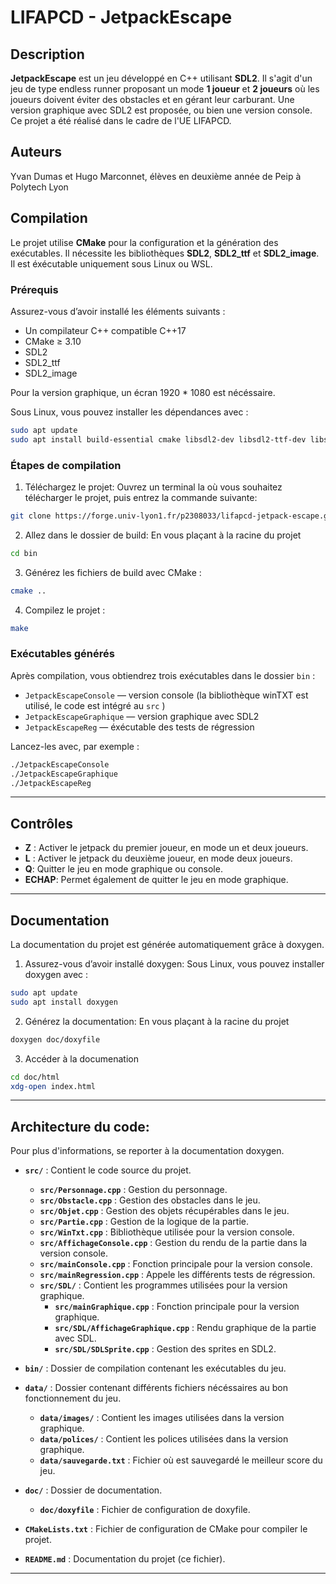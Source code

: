 # LIFAPCD - JetpackEscape

## Description

**JetpackEscape** est un jeu développé en C++ utilisant **SDL2**. Il s'agit d'un jeu de type endless runner proposant un mode **1 joueur** et **2 joueurs** où les joueurs doivent éviter des obstacles et en gérant leur carburant. Une version graphique avec SDL2 est proposée, ou bien une version console. Ce projet a été réalisé dans le cadre de l'UE LIFAPCD.

## Auteurs
Yvan Dumas et Hugo Marconnet, élèves en deuxième année de Peip à Polytech Lyon

## Compilation

Le projet utilise **CMake** pour la configuration et la génération des exécutables. Il nécessite les bibliothèques **SDL2**, **SDL2_ttf** et **SDL2_image**. Il est éxécutable uniquement sous Linux ou WSL.

### Prérequis

Assurez-vous d’avoir installé les éléments suivants :

- Un compilateur C++ compatible C++17
- CMake ≥ 3.10
- SDL2
- SDL2_ttf
- SDL2_image

Pour la version graphique, un écran 1920 * 1080 est nécéssaire.

Sous Linux, vous pouvez installer les dépendances avec :

```bash
sudo apt update
sudo apt install build-essential cmake libsdl2-dev libsdl2-ttf-dev libsdl2-image-dev
```

### Étapes de compilation

1. Téléchargez le projet:
Ouvrez un terminal la où vous souhaitez télécharger le projet, puis entrez la commande suivante:
```bash
git clone https://forge.univ-lyon1.fr/p2308033/lifapcd-jetpack-escape.git
```

2. Allez dans le dossier de build:
En vous plaçant à la racine du projet
```bash
cd bin
```

3. Générez les fichiers de build avec CMake :

```bash
cmake ..
```

4. Compilez le projet :

```bash
make
```

### Exécutables générés

Après compilation, vous obtiendrez trois exécutables dans le dossier `bin` :

- `JetpackEscapeConsole` — version console (la bibliothèque winTXT est utilisé, le code est intégré au `src` )
- `JetpackEscapeGraphique` — version graphique avec SDL2
- `JetpackEscapeReg` — éxécutable des tests de régression

Lancez-les avec, par exemple :

```bash
./JetpackEscapeConsole
./JetpackEscapeGraphique
./JetpackEscapeReg
```

---

## Contrôles

- **Z** : Activer le jetpack du premier joueur, en mode un et deux joueurs.
- **L** : Activer le jetpack du deuxième joueur, en mode deux joueurs.
- **Q**: Quitter le jeu en mode graphique ou console.
- **ECHAP**: Permet également de quitter le jeu en mode graphique.

---

## Documentation

La documentation du projet est générée automatiquement grâce à doxygen.


1. Assurez-vous d’avoir installé doxygen:
Sous Linux, vous pouvez installer doxygen avec :
```bash
sudo apt update
sudo apt install doxygen
```

2. Générez la documentation:
En vous plaçant à la racine du projet
```bash
doxygen doc/doxyfile
```

3. Accéder à la documenation
```bash
cd doc/html
xdg-open index.html
```

---

## Architecture du code:
Pour plus d'informations, se reporter à la documentation doxygen.

- **`src/`** : Contient le code source du projet.
  - **`src/Personnage.cpp`** : Gestion du personnage.
  - **`src/Obstacle.cpp`** : Gestion des obstacles dans le jeu.
  - **`src/Objet.cpp`** : Gestion des objets récupérables dans le jeu.
  - **`src/Partie.cpp`** : Gestion de la logique de la partie.
  - **`src/WinTxt.cpp`** : Bibliothèque utilisée pour la version console.
  - **`src/AffichageConsole.cpp`** : Gestion du rendu de la partie dans la version console.
  - **`src/mainConsole.cpp`** : Fonction principale pour la version console.  
  - **`src/mainRegression.cpp`** : Appele les différents tests de régression.
  - **`src/SDL/`** : Contient les programmes utilisées pour la version graphique.
    - **`src/mainGraphique.cpp`** : Fonction principale pour la version graphique.
    - **`src/SDL/AffichageGraphique.cpp`** : Rendu graphique de la partie avec SDL.
    - **`src/SDL/SDLSprite.cpp`** : Gestion des sprites en SDL2.

- **`bin/`** : Dossier de compilation contenant les exécutables du jeu.

- **`data/`** : Dossier contenant différents fichiers nécéssaires au bon fonctionnement du jeu.
  - **`data/images/`** : Contient les images utilisées dans la version graphique.
  - **`data/polices/`** : Contient les polices utilisées dans la version graphique.
  - **`data/sauvegarde.txt`** : Fichier où est sauvegardé le meilleur score du jeu.

- **`doc/`** : Dossier de documentation.
  - **`doc/doxyfile`** : Fichier de configuration de doxyfile.

- **`CMakeLists.txt`** : Fichier de configuration de CMake pour compiler le projet.
- **`README.md`** : Documentation du projet (ce fichier).

---

